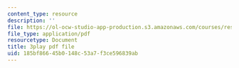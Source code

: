 ```yaml
---
content_type: resource
description: ''
file: https://ol-ocw-studio-app-production.s3.amazonaws.com/courses/res-6-012-introduction-to-probability-spring-2018/185bf86645b0148c53a7f3ce596839ab_aYg2je06Cpg.pdf
file_type: application/pdf
resourcetype: Document
title: 3play pdf file
uid: 185bf866-45b0-148c-53a7-f3ce596839ab
---
```

